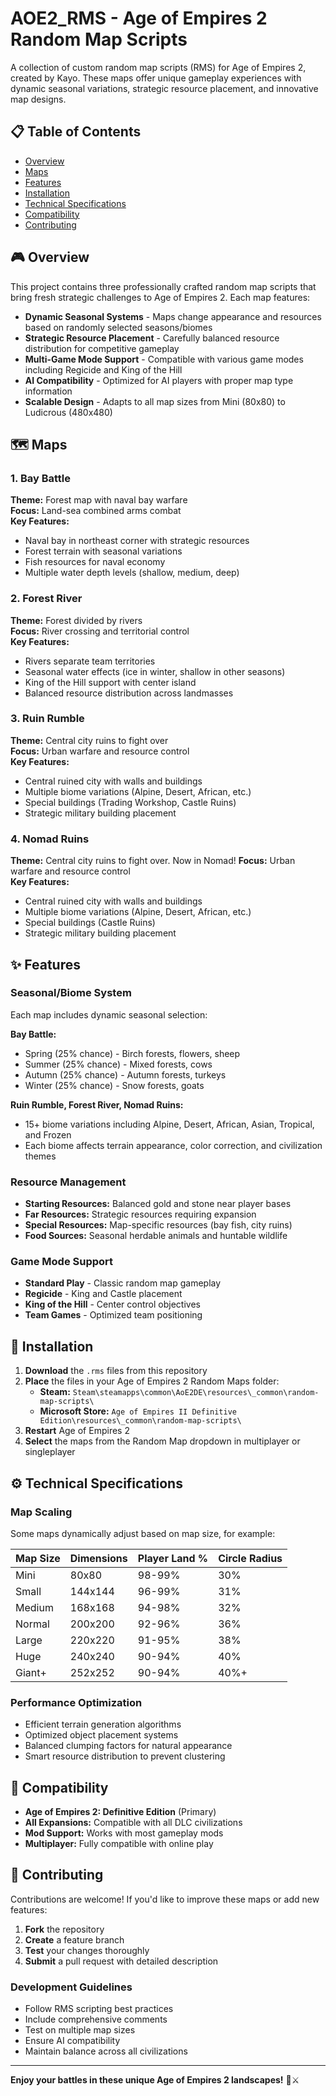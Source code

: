 # AOE2_RMS - Age of Empires 2 Random Map Scripts

A collection of custom random map scripts (RMS) for Age of Empires 2, created by Kayo. These maps offer unique gameplay experiences with dynamic seasonal variations, strategic resource placement, and innovative map designs.

## 📋 Table of Contents

- [Overview](#overview)
- [Maps](#maps)
- [Features](#features)
- [Installation](#installation)
- [Technical Specifications](#technical-specifications)
- [Compatibility](#compatibility)
- [Contributing](#contributing)

## 🎮 Overview

<a id="overview"></a>

This project contains three professionally crafted random map scripts that bring fresh strategic challenges to Age of Empires 2. Each map features:

- **Dynamic Seasonal Systems** - Maps change appearance and resources based on randomly selected seasons/biomes
- **Strategic Resource Placement** - Carefully balanced resource distribution for competitive gameplay
- **Multi-Game Mode Support** - Compatible with various game modes including Regicide and King of the Hill
- **AI Compatibility** - Optimized for AI players with proper map type information
- **Scalable Design** - Adapts to all map sizes from Mini (80x80) to Ludicrous (480x480)

## 🗺️ Maps

<a id="maps"></a>

### 1. Bay Battle

**Theme:** Forest map with naval bay warfare  
**Focus:** Land-sea combined arms combat  
**Key Features:**

- Naval bay in northeast corner with strategic resources
- Forest terrain with seasonal variations
- Fish resources for naval economy
- Multiple water depth levels (shallow, medium, deep)

### 2. Forest River

**Theme:** Forest divided by rivers  
**Focus:** River crossing and territorial control  
**Key Features:**

- Rivers separate team territories
- Seasonal water effects (ice in winter, shallow in other seasons)
- King of the Hill support with center island
- Balanced resource distribution across landmasses

### 3. Ruin Rumble

**Theme:** Central city ruins to fight over  
**Focus:** Urban warfare and resource control  
**Key Features:**

- Central ruined city with walls and buildings
- Multiple biome variations (Alpine, Desert, African, etc.)
- Special buildings (Trading Workshop, Castle Ruins)
- Strategic military building placement

### 4. Nomad Ruins

**Theme:** Central city ruins to fight over. Now in Nomad!
**Focus:** Urban warfare and resource control  
**Key Features:**

- Central ruined city with walls and buildings
- Multiple biome variations (Alpine, Desert, African, etc.)
- Special buildings (Castle Ruins)
- Strategic military building placement

## ✨ Features

<a id="features"></a>

### Seasonal/Biome System

Each map includes dynamic seasonal selection:

**Bay Battle:**

- Spring (25% chance) - Birch forests, flowers, sheep
- Summer (25% chance) - Mixed forests, cows
- Autumn (25% chance) - Autumn forests, turkeys
- Winter (25% chance) - Snow forests, goats

**Ruin Rumble, Forest River, Nomad Ruins:**

- 15+ biome variations including Alpine, Desert, African, Asian, Tropical, and Frozen
- Each biome affects terrain appearance, color correction, and civilization themes

### Resource Management

- **Starting Resources:** Balanced gold and stone near player bases
- **Far Resources:** Strategic resources requiring expansion
- **Special Resources:** Map-specific resources (bay fish, city ruins)
- **Food Sources:** Seasonal herdable animals and huntable wildlife

### Game Mode Support

- **Standard Play** - Classic random map gameplay
- **Regicide** - King and Castle placement
- **King of the Hill** - Center control objectives
- **Team Games** - Optimized team positioning

## 🚀 Installation

<a id="installation"></a>

1. **Download** the `.rms` files from this repository
2. **Place** the files in your Age of Empires 2 Random Maps folder:
   - **Steam:** `Steam\steamapps\common\AoE2DE\resources\_common\random-map-scripts\`
   - **Microsoft Store:** `Age of Empires II Definitive Edition\resources\_common\random-map-scripts\`
3. **Restart** Age of Empires 2
4. **Select** the maps from the Random Map dropdown in multiplayer or singleplayer

## ⚙️ Technical Specifications

<a id="technical-specifications"></a>

### Map Scaling

Some maps dynamically adjust based on map size, for example:

| Map Size | Dimensions | Player Land % | Circle Radius |
|----------|------------|---------------|---------------|
| Mini     | 80x80      | 98-99%        | 30%           |
| Small    | 144x144    | 96-99%        | 31%           |
| Medium   | 168x168    | 94-98%        | 32%           |
| Normal   | 200x200    | 92-96%        | 36%           |
| Large    | 220x220    | 91-95%        | 38%           |
| Huge     | 240x240    | 90-94%        | 40%           |
| Giant+   | 252x252    | 90-94%        | 40%+          |

### Performance Optimization

- Efficient terrain generation algorithms
- Optimized object placement systems
- Balanced clumping factors for natural appearance
- Smart resource distribution to prevent clustering

## 🎯 Compatibility

<a id="compatibility"></a>

- **Age of Empires 2: Definitive Edition** (Primary)
- **All Expansions:** Compatible with all DLC civilizations
- **Mod Support:** Works with most gameplay mods
- **Multiplayer:** Fully compatible with online play

## 🤝 Contributing

<a id="contributing"></a>

Contributions are welcome! If you'd like to improve these maps or add new features:

1. **Fork** the repository
2. **Create** a feature branch
3. **Test** your changes thoroughly
4. **Submit** a pull request with detailed description

### Development Guidelines

- Follow RMS scripting best practices
- Include comprehensive comments
- Test on multiple map sizes
- Ensure AI compatibility
- Maintain balance across all civilizations

---

**Enjoy your battles in these unique Age of Empires 2 landscapes!** 🏰⚔️
